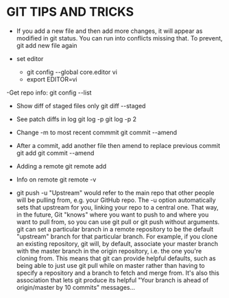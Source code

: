 GIT TIPS AND TRICKS
===================

- If you add a new file and then add more changes, it will appear as modified in git status.  You can run into conflicts missing that.  To prevent, git add new file again

- set editor
    - git config --global core.editor vi
    - export EDITOR=vi

-Get repo info:
 git config --list

- Show diff of staged files only
git diff --staged

- See patch diffs in log
git log -p 
git log -p 2

- Change -m to most recent commmit
git commit --amend

- After a commit, add another file then amend to replace previous commit
git add <forgottenfile>
git commit --amend

- Adding a remote
git remote add <remote name> <git url>

- Info on remote
git remote -v

- git push -u
"Upstream" would refer to the main repo that other people will be pulling from, e.g. your GitHub repo. The -u option automatically sets that upstream for you, linking your repo to a central one. That way, in the future, Git "knows" where you want to push to and where you want to pull from, so you can use git pull or git push without arguments. 
git can set a particular branch in a remote repository to be the default "upstream" branch for that particular branch. For example, if you clone an existing repository, git will, by default, associate your master branch with the master branch in the origin repository, i.e. the one you're cloning from. This means that git can provide helpful defaults, such as being able to just use git pull while on master rather than having to specify a repository and a branch to fetch and merge from. It's also this association that lets git produce its helpful "Your branch is ahead of origin/master by 10 commits" messages...
